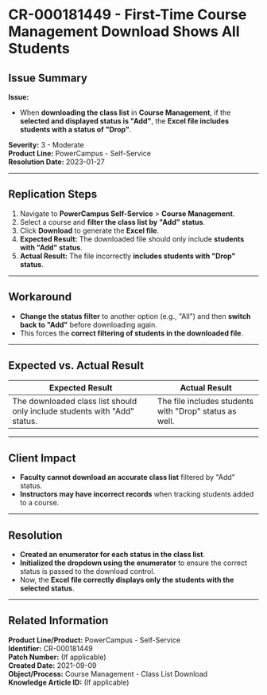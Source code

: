 # CR-000181449 - First-Time Course Management Download Shows All Students  

## **Issue Summary**  
**Issue:**  
- When **downloading the class list** in **Course Management**, if the **selected and displayed status is "Add"**, the **Excel file includes students with a status of "Drop"**.  

**Severity:** 3 - Moderate  
**Product Line:** PowerCampus - Self-Service  
**Resolution Date:** 2023-01-27  

---

## **Replication Steps**  
1. Navigate to **PowerCampus Self-Service** > **Course Management**.  
2. Select a course and **filter the class list by "Add" status**.  
3. Click **Download** to generate the **Excel file**.  
4. **Expected Result:** The downloaded file should only include **students with "Add" status**.  
5. **Actual Result:** The file incorrectly **includes students with "Drop" status**.  

---

## **Workaround**  
- **Change the status filter** to another option (e.g., "All") and then **switch back to "Add"** before downloading again.  
- This forces the **correct filtering of students in the downloaded file**.  

---

## **Expected vs. Actual Result**  
| **Expected Result** | **Actual Result** |
|---------------------|------------------|
| The downloaded class list should only include students with "Add" status. | The file includes students with "Drop" status as well. |

---

## **Client Impact**  
- **Faculty cannot download an accurate class list** filtered by "Add" status.  
- **Instructors may have incorrect records** when tracking students added to a course.  

---

## **Resolution**  
- **Created an enumerator for each status in the class list**.  
- **Initialized the dropdown using the enumerator** to ensure the correct status is passed to the download control.  
- Now, the **Excel file correctly displays only the students with the selected status**.  

---

## **Related Information**  
**Product Line/Product:** PowerCampus - Self-Service  
**Identifier:** CR-000181449  
**Patch Number:** (If applicable)  
**Created Date:** 2021-09-09  
**Object/Process:** Course Management - Class List Download  
**Knowledge Article ID:** (If applicable)  
